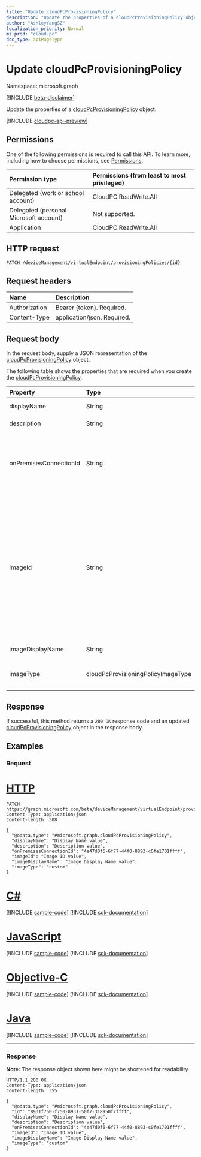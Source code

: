 ```yaml
---
title: "Update cloudPcProvisioningPolicy"
description: "Update the properties of a cloudPcProvisioningPolicy object."
author: "AshleyYangSZ"
localization_priority: Normal
ms.prod: "cloud-pc"
doc_type: apiPageType
---
```


# Update cloudPcProvisioningPolicy

Namespace: microsoft.graph

[!INCLUDE [beta-disclaimer](../../includes/beta-disclaimer.md)]

Update the properties of a [cloudPcProvisioningPolicy](../resources/cloudpcprovisioningpolicy.md) object.

[!INCLUDE [cloudpc-api-preview](../../includes/cloudpc-api-preview.md)]

## Permissions

One of the following permissions is required to call this API. To learn more, including how to choose permissions, see [Permissions](/graph/permissions-reference).

|Permission type|Permissions (from least to most privileged)|
|:---|:---|
|Delegated (work or school account)|CloudPC.ReadWrite.All|
|Delegated (personal Microsoft account)|Not supported.|
|Application|CloudPC.ReadWrite.All|

## HTTP request

<!-- {
  "blockType": "ignored"
}
-->

``` http
PATCH /deviceManagement/virtualEndpoint/provisioningPolicies/{id}
```

## Request headers

| Name          | Description                |
| :------------ | :------------------------  |
| Authorization | Bearer {token}. Required.  |
| Content-Type  | application/json. Required.|

## Request body

In the request body, supply a JSON representation of the [cloudPcProvisioningPolicy](../resources/cloudpcprovisioningpolicy.md) object.

The following table shows the properties that are required when you create the [cloudPcProvisioningPolicy](../resources/cloudpcprovisioningpolicy.md).

|Property|Type|Description|
|:---|:---|:---|
|displayName|String|The display name for the provisioning policy. |
|description|String|The provisioning policy description.|
|onPremisesConnectionId|String|The ID of the cloudPcOnPremisesConnection. To ensure that Cloud PCs have network connectivity and that they domain join, choose a connection with a virtual network that’s validated by the Cloud PC service.|
|imageId|String|The ID of the OS image you want to provision on Cloud PCs. The format for a gallery type image is: {publisher_offer_sku}. Supported values for each of the parameters are as follows, <ul>publisher: Microsoftwindowsdesktop. </ul> <ul>offer: windows-ent-cpc.</ul> <ul>sku: 21h1-ent-cpc-m365, 21h1-ent-cpc-os, 20h2-ent-cpc-m365, 20h2-ent-cpc-os, 20h1-ent-cpc-m365, 20h1-ent-cpc-os, 19h2-ent-cpc-m365 and 19h2-ent-cpc-os.</ul> |
|imageDisplayName|String|The display name for the OS image you’re provisioning.|
|imageType|cloudPcProvisioningPolicyImageType|The type of OS image (custom or gallery) you want to provision on Cloud PCs. Possible values are: `gallery`, `custom`.|

## Response

If successful, this method returns a `200 OK` response code and an updated [cloudPcProvisioningPolicy](../resources/cloudpcprovisioningpolicy.md) object in the response body.

## Examples

### Request


# [HTTP](#tab/http)
<!-- {
  "blockType": "request",
  "name": "update_provisioningpolicy"
}
-->

``` http
PATCH https://graph.microsoft.com/beta/deviceManagement/virtualEndpoint/provisioningPolicies/{id}
Content-Type: application/json
Content-length: 308

{
  "@odata.type": "#microsoft.graph.cloudPcProvisioningPolicy",
  "displayName": "Display Name value",
  "description": "Description value",
  "onPremisesConnectionId": "4e47d0f6-6f77-44f0-8893-c0fe1701ffff",
  "imageId": "Image ID value",
  "imageDisplayName": "Image Display Name value",
  "imageType": "custom"
}
```
# [C#](#tab/csharp)
[!INCLUDE [sample-code](../includes/snippets/csharp/update-provisioningpolicy-csharp-snippets.md)]
[!INCLUDE [sdk-documentation](../includes/snippets/snippets-sdk-documentation-link.md)]

# [JavaScript](#tab/javascript)
[!INCLUDE [sample-code](../includes/snippets/javascript/update-provisioningpolicy-javascript-snippets.md)]
[!INCLUDE [sdk-documentation](../includes/snippets/snippets-sdk-documentation-link.md)]

# [Objective-C](#tab/objc)
[!INCLUDE [sample-code](../includes/snippets/objc/update-provisioningpolicy-objc-snippets.md)]
[!INCLUDE [sdk-documentation](../includes/snippets/snippets-sdk-documentation-link.md)]

# [Java](#tab/java)
[!INCLUDE [sample-code](../includes/snippets/java/update-provisioningpolicy-java-snippets.md)]
[!INCLUDE [sdk-documentation](../includes/snippets/snippets-sdk-documentation-link.md)]

---


### Response

**Note:** The response object shown here might be shortened for readability.
<!-- {
  "blockType": "response",
  "truncated": true,
  "@odata.type": "microsoft.graph.cloudPcProvisioningPolicy"
}
-->

``` http
HTTP/1.1 200 OK
Content-Type: application/json
Content-length: 355

{
  "@odata.type": "#microsoft.graph.cloudPcProvisioningPolicy",
  "id": "8931f750-f750-8931-50f7-318950f7ffff",
  "displayName": "Display Name value",
  "description": "Description value",
  "onPremisesConnectionId": "4e47d0f6-6f77-44f0-8893-c0fe1701ffff",
  "imageId": "Image ID value",
  "imageDisplayName": "Image Display Name value",
  "imageType": "custom"
}
```
